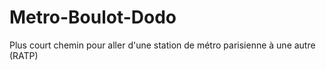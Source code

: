 # Metro-Boulot-Dodo
Plus court chemin pour aller d'une station de métro parisienne à une autre (RATP)
